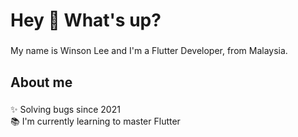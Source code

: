 <h1 align="left">Hey 👋 What's up?</h1>

###

<p align="left">My name is Winson Lee and I'm a Flutter Developer, from Malaysia.</p>

###

<h2 align="left">About me</h2>

###

<p align="left">✨ Solving bugs since 2021<br>📚 I'm currently learning to master Flutter</p>

###

